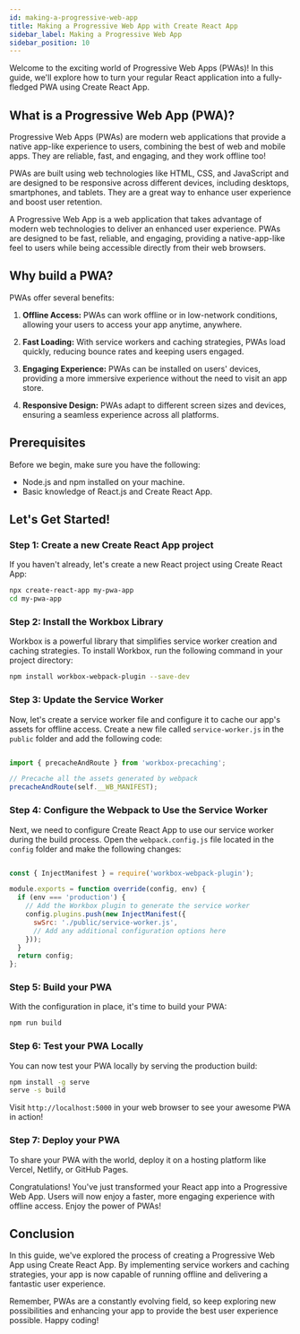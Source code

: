```yaml
---
id: making-a-progressive-web-app
title: Making a Progressive Web App with Create React App
sidebar_label: Making a Progressive Web App
sidebar_position: 10
---
```


Welcome to the exciting world of Progressive Web Apps (PWAs)! In this guide, we'll explore how to turn your regular React application into a fully-fledged PWA using Create React App.

## What is a Progressive Web App (PWA)?

Progressive Web Apps (PWAs) are modern web applications that provide a native app-like experience to users, combining the best of web and mobile apps. They are reliable, fast, and engaging, and they work offline too!

PWAs are built using web technologies like HTML, CSS, and JavaScript and are designed to be responsive across different devices, including desktops, smartphones, and tablets. They are a great way to enhance user experience and boost user retention.

A Progressive Web App is a web application that takes advantage of modern web technologies to deliver an enhanced user experience. PWAs are designed to be fast, reliable, and engaging, providing a native-app-like feel to users while being accessible directly from their web browsers.

## Why build a PWA?

PWAs offer several benefits:

1. **Offline Access:** PWAs can work offline or in low-network conditions, allowing your users to access your app anytime, anywhere.

2. **Fast Loading:** With service workers and caching strategies, PWAs load quickly, reducing bounce rates and keeping users engaged.

3. **Engaging Experience:** PWAs can be installed on users' devices, providing a more immersive experience without the need to visit an app store.

4. **Responsive Design:** PWAs adapt to different screen sizes and devices, ensuring a seamless experience across all platforms.

## Prerequisites

Before we begin, make sure you have the following:

- Node.js and npm installed on your machine.
- Basic knowledge of React.js and Create React App.

## Let's Get Started!

### Step 1: Create a new Create React App project

If you haven't already, let's create a new React project using Create React App:

```bash
npx create-react-app my-pwa-app
cd my-pwa-app
```

### Step 2: Install the Workbox Library

Workbox is a powerful library that simplifies service worker creation and caching strategies. To install Workbox, run the following command in your project directory:

```bash
npm install workbox-webpack-plugin --save-dev
```

### Step 3: Update the Service Worker

Now, let's create a service worker file and configure it to cache our app's assets for offline access. Create a new file called `service-worker.js` in the `public` folder and add the following code:

```javascript title="public/service-worker.js"

import { precacheAndRoute } from 'workbox-precaching';

// Precache all the assets generated by webpack
precacheAndRoute(self.__WB_MANIFEST);
```

### Step 4: Configure the Webpack to Use the Service Worker

Next, we need to configure Create React App to use our service worker during the build process. Open the `webpack.config.js` file located in the `config` folder and make the following changes:

```javascript title="config/webpack.config.js" 

const { InjectManifest } = require('workbox-webpack-plugin');

module.exports = function override(config, env) {
  if (env === 'production') {
    // Add the Workbox plugin to generate the service worker
    config.plugins.push(new InjectManifest({
      swSrc: './public/service-worker.js',
      // Add any additional configuration options here
    }));
  }
  return config;
};
```

### Step 5: Build your PWA

With the configuration in place, it's time to build your PWA:

```bash
npm run build
```

### Step 6: Test your PWA Locally

You can now test your PWA locally by serving the production build:

```bash
npm install -g serve
serve -s build
```

Visit `http://localhost:5000` in your web browser to see your awesome PWA in action!

### Step 7: Deploy your PWA

To share your PWA with the world, deploy it on a hosting platform like Vercel, Netlify, or GitHub Pages.

Congratulations! You've just transformed your React app into a Progressive Web App. Users will now enjoy a faster, more engaging experience with offline access. Enjoy the power of PWAs!

## Conclusion

In this guide, we've explored the process of creating a Progressive Web App using Create React App. By implementing service workers and caching strategies, your app is now capable of running offline and delivering a fantastic user experience.

Remember, PWAs are a constantly evolving field, so keep exploring new possibilities and enhancing your app to provide the best user experience possible. Happy coding!
